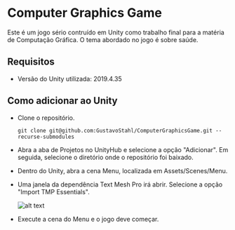 # Computer Graphics Game

Este é um jogo sério contruído em Unity como trabalho final para a matéria de Computação Gráfica. O tema abordado no jogo é sobre saúde.

## Requisitos
- Versão do Unity utilizada: 2019.4.35

## Como adicionar ao Unity

- Clone o repositório.
  ```
  git clone git@github.com:GustavoStahl/ComputerGraphicsGame.git --recurse-submodules
  ```
- Abra a aba de Projetos no UnityHub e selecione a opção "Adicionar". Em seguida, selecione o diretório onde o repositório foi baixado.

- Dentro do Unity, abra a cena Menu, localizada em Assets/Scenes/Menu.

- Uma janela da dependência Text Mesh Pro irá abrir. Selecione a opção "Import TMP Essentials".

  ![alt text](https://i.imgur.com/iT1rMIC.jpg)

- Execute a cena do Menu e o jogo deve começar.
